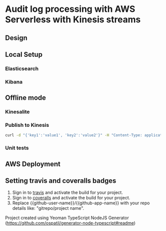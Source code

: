 
# Audit log processing with AWS Serverless with Kinesis streams



## Design

## Local Setup

### Elasticsearch

### Kibana

## Offline mode

### Kinesalite

### Publish to Kinesis
```sh
curl -d "{'key1':'value1', 'key2':'value2'}" -H "Content-Type: application/json " -X POST http://localhost:3000/logEvent
```

### Unit tests



## AWS Deployment



## Setting travis and coveralls badges
1. Sign in to [travis](https://travis-ci.org/) and activate the build for your project.
2. Sign in to [coveralls](https://coveralls.io/) and activate the build for your project.
3. Replace {{github-user-name}}/{{github-app-name}} with your repo details like: "gitrepo/project name".


 
Project created using Yeoman TypeScript NodeJS Generator (https://github.com/ospatil/generator-node-typescript#readme)

